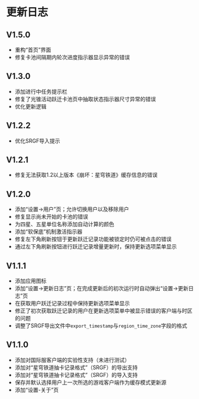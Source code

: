 # 更新日志

## V1.5.0

- 重构“首页”界面
- 修复卡池间隔期内轮次进度指示器显示异常的错误

## V1.3.0

- 添加进行中任务提示栏
- 修复了光锥活动跃迁卡池页中抽取状态指示器尺寸异常的错误
- 优化更新逻辑

## V1.2.2

- 优化SRGF导入提示

## V1.2.1

- 修复无法获取1.2以上版本《崩坏：星穹铁道》缓存信息的错误

## V1.2.0

- 添加“设置->用户”页；允许切换用户以及移除用户
- 修复显示尚未开始的卡池的错误
- 为四星、五星单位名称添加自动计算的颜色
- 添加“软保底”机制激活指示器
- 修复左下角刷新按钮于更新跃迁记录功能被锁定时仍可被点击的错误
- 通过左下角刷新按钮进行跃迁记录增量更新时，保持更新选项菜单显示

## V1.1.1

- 添加应用图标
- 添加“设置->更新日志”页；在完成更新后的初次运行时自动弹出“设置->更新日志”页
- 在获取用户跃迁记录过程中保持更新选项菜单显示
- 修正了初次获取跃迁记录的用户在更新选项菜单中被显示错误的客户端与时区的问题
- 调整了SRGF导出文件中`export_timestamp`与`region_time_zone`字段的格式

## V1.1.0

- 添加对国际服客户端的实验性支持（未进行测试）
- 添加对“星穹铁道抽卡记录格式”（SRGF）的导出支持
- 添加对“星穹铁道抽卡记录格式”（SRGF）的导入支持
- 保存并默认选择用户上一次所选的游戏客户端作为缓存模式更新源
- 添加“设置-关于”页

